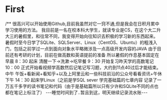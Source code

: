 # First
/**
  很高兴可以开始使用Github,目前我虽然对它一窍不通,但是我会在日积月累中学习使用的方法。
  我目前是一名在校本科大学生，就读专业是CS，在这个大二升大三的暑假里，和往常不同，我变得开始向往知识去积极的学习新的东西起来。
  暑假时至今日学了SQLite、SQLServer、Linux（CentOS、Ubuntu）的粗浅入门，包括之前学过一点到面向对象水平略微涉及一点高级开发内容的JAVA
  由于目前还有考研的计划，目前在做高数和英语提前的准备
  所以暑假的作息基本固定在
  早晨
  8：30 起床 清醒一下->洗漱->吃早餐
  9：30 开始复习昨天学的高数笔记
  10：00 正式开始看视频学高数然后记笔记写习题，大约到11点40过后才能结束。
  中午 午饭+看新闻+看知乎+以及上阿里云和一些科技前沿的公众号看看资讯+午休
  下午 
  14：30 起床学Linux（之前是学SQL sever 学完基础篇的七章内容 记录了一万五千多字的读书笔记和代码（由于是基础篇所以只有少许和SQLite不同的点也都在笔记上标注了）
  ---睡觉时间到了..暂且到这，明天继续记录流水账---

